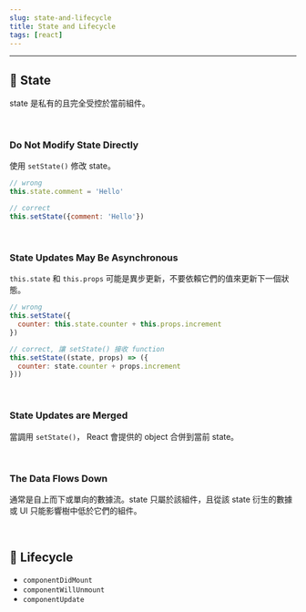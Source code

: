 ```yaml
---
slug: state-and-lifecycle
title: State and Lifecycle
tags: [react]
---
```

***

## 🍉 State
state 是私有的且完全受控於當前組件。

<br/>

### Do Not Modify State Directly

使用 <code>setState()</code> 修改 state。
```jsx
// wrong
this.state.comment = 'Hello'

// correct
this.setState({comment: 'Hello'}) 
```

<br/>

### State Updates May Be Asynchronous

<code>this.state</code> 和 <code>this.props</code> 可能是異步更新，不要依賴它們的值來更新下一個狀態。

```jsx
// wrong
this.setState({ 
  counter: this.state.counter + this.props.increment
})

// correct, 讓 setState() 接收 function
this.setState((state, props) => ({
  counter: state.counter + props.increment
}))
```

<br/>

### State Updates are Merged
當調用 <code>setState()</code>， React 會提供的 object 合併到當前 state。

<br/>

### The Data Flows Down
通常是自上而下或單向的數據流。state 只屬於該組件，且從該 state 衍生的數據或 UI 只能影響樹中低於它們的組件。

<br/>

## 🍉 Lifecycle
- <code>componentDidMount</code>
- <code>componentWillUnmount</code>
- <code>componentUpdate</code>
